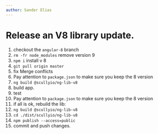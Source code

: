 ```yaml
---
author: Sander Elias
---
```


# Release an V8 library update.

1. checkout the `angular-8` branch
2. `rm -fr node_modules` remove version 9
3. `npm i` install v 8
4. `git pull origin master`
5. fix Merge conflicts
6. Pay attention to `package.json` to make sure you keep the 8 version
7. `ng build @scullyio/ng-lib-v8`
8. build app.
9. test
10. Pay attention to `package.json` to make sure you keep the 8 version
11. if all is ok, rebuild the lib:
12. `ng build @scullyio/ng-lib-v8`
13. `cd ./dist/scullyio/ng-lib-v8`
14. `npm publish --access=public`
15. commit and push changes.
